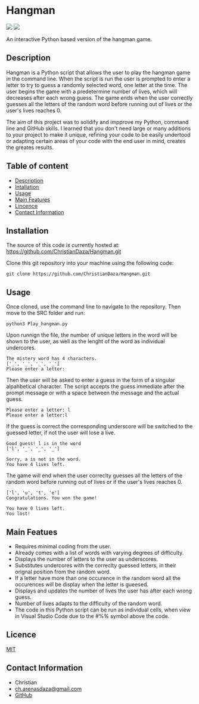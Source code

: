 # Hangman
![](https://img.shields.io/badge/platforms%20-macOS--64%20%7C%20win--64-lightgrey) ![](https://img.shields.io/badge/version-1.0.0-blue)

An interactive Python based version of the hangman game.   

## Description

Hangman is a Python script that allows the user to play the hangman game in the command line. When the script is run the user is prompted to enter a letter to try to guess a randomly selected word, one letter at the time. The user begins the game with a predetermine number of lives, which will decreases after each wrong guess. The game ends when the user correctly guesses all the letters of the random word before running out of lives or the user's lives reaches 0. 

The aim of this project was to solidify and impprove my Python, command line and GitHub skills. I learned that you don't need large or many additions to your project to make it unique, refining your code to be easily undertood or adapting certain areas of your code with the end user in mind, creates the greates results.


## Table of content

- [Description](#Description)
- [Intallation](#Intallation)
- [Usage](#Usage)
- [Main Features](#Main_Features)
- [Lincence](#Licence)
- [Contact Information](#Contact_information)


## Installation

 The source of this code is currently hosted at: https://github.com/ChristianDaza/Hangman.git

Clone this git repository into your machine using the following code:
```
git clone https://github.com/ChristianDaza/Hangman.git
```


## Usage

Once cloned, use the command line to navigate to the repository. Then move to the SRC folder and run:
```
python3 Play_hangman.py
```
Upon runnign the file, the number of unique letters in the word will be shown to the user, as well as the lenght of the word  as individual undercores. 
```
The mistery word has 4 characters.
['_', '_', '_', '_']
Please enter a letter: 
```
Then the user will be asked to enter a guess in the form of a singular alpahbetical character. The script accepts the guess immediate after the prompt message or with a space between the message and the actual guess.
```
Please enter a letter: l
Please enter a letter:l 

```
If the guess is correct the corresponding underscore will be switched to the guessed letter, if not the user will lose a live. 
```
Good guess! l is in the word
['l', '_', '_', '_']

Sorry, a is not in the word.
You have 4 lives left.
```
The game will end when the user correclty guesses all the letters of the random word before running out of lives or if the user's lives reaches 0.
```
['l', 'u', 't', 'e']
Congratulations. You won the game!

You have 0 lives left.
You lost!
```

## Main Featues

- Requires minimal coding from the user.
- Already comes with a list of words with varying degrees of difficulty.
- Displays the number of letters to the user as underscores.
- Substitutes undercores with the correclty guessed letters, in their orignal position from the random word.
- If a letter have more than one occurence in the random word all the occurences will be display when the letter is gueesed.
- Displays and updates the number of lives the user has after each wrong guess.
- Number of lives adapts to the difficulty of the random word.
- The code in this Python script can be run as individual cells, when view in Visual Studio Code due to the #%% symbol above the code.
    

## Licence
[MIT](https://github.com/ChristianDaza/Hangman/blob/main/LICENSE)

## Contact Information
- Christian
- ch.arenasdaza@gmail.com
- [GitHub](https://github.com/ChristianDaza)

